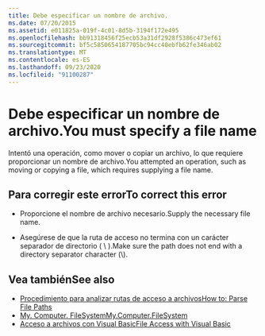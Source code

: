 ```yaml
---
title: Debe especificar un nombre de archivo.
ms.date: 07/20/2015
ms.assetid: e011825a-019f-4c01-8d5b-3194f172e495
ms.openlocfilehash: bb91318456f25ecb53a31df2928f5386c473ef61
ms.sourcegitcommit: bf5c5850654187705bc94cc40ebfb62fe346ab02
ms.translationtype: MT
ms.contentlocale: es-ES
ms.lasthandoff: 09/23/2020
ms.locfileid: "91100287"
---
```

# <a name="you-must-specify-a-file-name"></a><span data-ttu-id="a0d23-102">Debe especificar un nombre de archivo.</span><span class="sxs-lookup"><span data-stu-id="a0d23-102">You must specify a file name</span></span>

<span data-ttu-id="a0d23-103">Intentó una operación, como mover o copiar un archivo, lo que requiere proporcionar un nombre de archivo.</span><span class="sxs-lookup"><span data-stu-id="a0d23-103">You attempted an operation, such as moving or copying a file, which requires supplying a file name.</span></span>  
  
## <a name="to-correct-this-error"></a><span data-ttu-id="a0d23-104">Para corregir este error</span><span class="sxs-lookup"><span data-stu-id="a0d23-104">To correct this error</span></span>  
  
- <span data-ttu-id="a0d23-105">Proporcione el nombre de archivo necesario.</span><span class="sxs-lookup"><span data-stu-id="a0d23-105">Supply the necessary file name.</span></span>  
  
- <span data-ttu-id="a0d23-106">Asegúrese de que la ruta de acceso no termina con un carácter separador de directorio ( \\ ).</span><span class="sxs-lookup"><span data-stu-id="a0d23-106">Make sure the path does not end with a directory separator character (\\).</span></span>  
  
## <a name="see-also"></a><span data-ttu-id="a0d23-107">Vea también</span><span class="sxs-lookup"><span data-stu-id="a0d23-107">See also</span></span>

- [<span data-ttu-id="a0d23-108">Procedimiento para analizar rutas de acceso a archivos</span><span class="sxs-lookup"><span data-stu-id="a0d23-108">How to: Parse File Paths</span></span>](../developing-apps/programming/drives-directories-files/how-to-parse-file-paths.md)
- [<span data-ttu-id="a0d23-109">My. Computer. FileSystem</span><span class="sxs-lookup"><span data-stu-id="a0d23-109">My.Computer.FileSystem</span></span>](xref:Microsoft.VisualBasic.FileIO.FileSystem)
- [<span data-ttu-id="a0d23-110">Acceso a archivos con Visual Basic</span><span class="sxs-lookup"><span data-stu-id="a0d23-110">File Access with Visual Basic</span></span>](../developing-apps/programming/drives-directories-files/file-access.md)
